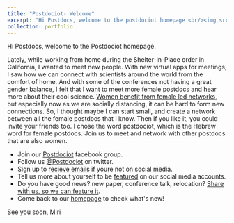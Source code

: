```yaml
---
title: "Postdociot- Welcome"
excerpt: "Hi Postdocs, welcome to the postdociot homepage <br/><img src='/images/postdociot-1.png'>"
collection: portfolio
---
```


Hi Postdocs, welcome to the Postdociot homepage. 

Lately, while working from home during the Shelter-in-Place order in California, I wanted to meet new people. With new virtual apps for meetings, I saw how we can connect with scientists around the world from the comfort of home. And with some of the conferences not having a great gender balance, I felt that I want to meet more female postdocs and hear more about their cool science. [Women benefit from female led networks](https://www.nature.com/articles/d41586-018-07878-w), but especially now as we are socially distancing, it can be hard to form new connections. So, I thought maybe I can start small, and create a network between all the female postdocs that I know. Then if you like it, you could invite your friends too. I chose the word postdociot, which is the Hebrew word for female postdocs. 
Join us to meet and network with other postdocs that are also women. 

  - Join our [Postdociot](https://www.facebook.com/groups/916327312206421/) facebook group. 
  - Follow us [@Postdociot](https://twitter.com/postdociot) on twitter.
  - Sign up to [recieve emails](https://forms.gle/b95uuGRsP9ikQYtGA) if youre not on social media. 
  - Tell us more about yourself to be [featured](https://forms.gle/b95uuGRsP9ikQYtGA) on our social media accounts. 
  - Do you have good news? new paper, conference talk, relocation? [Share with us, so we can feature it](https://forms.gle/6qwgqAwJfp2LHZ697).
  - Come back to our [homepage](https://mirikrupkin.github.io/postdociot/) to check what's new!

See you soon,
Miri 


